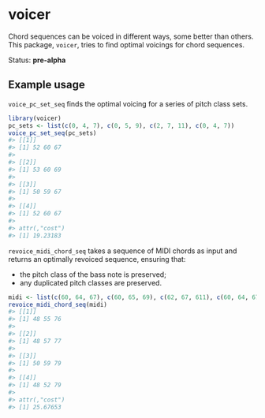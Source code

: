 
# voicer

Chord sequences can be voiced in different ways, some better than
others. This package, `voicer`, tries to find optimal voicings for chord
sequences.

Status: **pre-alpha**

## Example usage

`voice_pc_set_seq` finds the optimal voicing for a series of pitch class
sets.

``` r
library(voicer)
pc_sets <- list(c(0, 4, 7), c(0, 5, 9), c(2, 7, 11), c(0, 4, 7))
voice_pc_set_seq(pc_sets)
#> [[1]]
#> [1] 52 60 67
#> 
#> [[2]]
#> [1] 53 60 69
#> 
#> [[3]]
#> [1] 50 59 67
#> 
#> [[4]]
#> [1] 52 60 67
#> 
#> attr(,"cost")
#> [1] 19.23183
```

`revoice_midi_chord_seq` takes a sequence of MIDI chords as input and
returns an optimally revoiced sequence, ensuring that:

  - the pitch class of the bass note is preserved;
  - any duplicated pitch classes are
preserved.

<!-- end list -->

``` r
midi <- list(c(60, 64, 67), c(60, 65, 69), c(62, 67, 611), c(60, 64, 67))
revoice_midi_chord_seq(midi)
#> [[1]]
#> [1] 48 55 76
#> 
#> [[2]]
#> [1] 48 57 77
#> 
#> [[3]]
#> [1] 50 59 79
#> 
#> [[4]]
#> [1] 48 52 79
#> 
#> attr(,"cost")
#> [1] 25.67653
```

